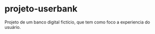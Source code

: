 # projeto-userbank
 Projeto de um banco digital fictício, que tem como foco a experiencia do usuário.
  

